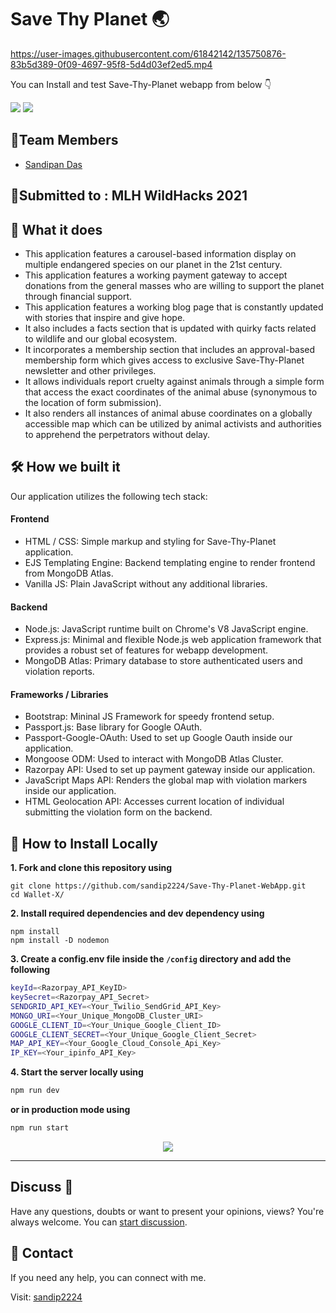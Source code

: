 # Save Thy Planet 🌏
<!-- <p align="center">
   <img src="media/banner.png" alt="Logo"/>
</p> -->



https://user-images.githubusercontent.com/61842142/135750876-83b5d389-0f09-4697-95f8-5d4d03ef2ed5.mp4


You can Install and test Save-Thy-Planet webapp from below 👇

<p>
  <img src="https://img.shields.io/badge/MAINTAINED-YES-brightgreen?style=for-the-badge&logo=appveyor">
  <img src="https://img.shields.io/badge/WEBSITE-UP-green?style=for-the-badge&logo=appveyor">
</p>

<!-- ABOUT THE PROJECT -->

## 🚩Team Members

- [Sandipan Das](#)

## 🏹Submitted to : MLH WildHacks 2021

## 🎄 What it does
- This application features a carousel-based information display on multiple endangered species on our planet in the 21st century.
- This application features a working payment gateway to accept donations from the general masses who are willing to support the planet through financial support.
- This application features a working blog page that is constantly updated with stories that inspire and give hope.
- It also includes a facts section that is updated with quirky facts related to wildlife and our global ecosystem.
- It incorporates a membership section that includes an approval-based membership form which gives access to exclusive Save-Thy-Planet newsletter and other privileges.
- It allows individuals report cruelty against animals through a simple form that access the exact coordinates of the animal abuse (synonymous to the location of form submission).
- It also renders all instances of animal abuse coordinates on a globally accessible map which can be utilized by animal activists and authorities to apprehend the perpetrators without delay.

## 🛠 How we built it
Our application utilizes the following tech stack:

#### Frontend
- HTML / CSS: Simple markup and styling for Save-Thy-Planet application.
- EJS Templating Engine: Backend templating engine to render frontend from MongoDB Atlas.
- Vanilla JS: Plain JavaScript without any additional libraries.

#### Backend
- Node.js: JavaScript runtime built on Chrome's V8 JavaScript engine.
- Express.js: Minimal and flexible Node.js web application framework that provides a robust set of features for webapp development.
- MongoDB Atlas: Primary database to store authenticated users and violation reports.

#### Frameworks / Libraries
- Bootstrap: Mininal JS Framework for speedy frontend setup.
- Passport.js: Base library for Google OAuth.
- Passport-Google-OAuth: Used to set up Google Oauth inside our application.
- Mongoose ODM: Used to interact with MongoDB Atlas Cluster.
- Razorpay API: Used to set up payment gateway inside our application.
- JavaScript Maps API: Renders the global map with violation markers inside our application.
- HTML Geolocation API: Accesses current location of individual submitting the violation form on the backend.

## 🚩 How to Install Locally

**1. Fork and clone this repository using**

   ```
   git clone https://github.com/sandip2224/Save-Thy-Planet-WebApp.git
   cd Wallet-X/
   ```  
   
**2. Install required dependencies and dev dependency using**  

   ```
   npm install
   npm install -D nodemon
   ```  

**3. Create a config.env file inside the `/config` directory and add the following**

   ```bash
   keyId=<Razorpay_API_KeyID>
   keySecret=<Razorpay_API_Secret>
   SENDGRID_API_KEY=<Your_Twilio_SendGrid_API_Key>
   MONGO_URI=<Your_Unique_MongoDB_Cluster_URI>
   GOOGLE_CLIENT_ID=<Your_Unique_Google_Client_ID>
   GOOGLE_CLIENT_SECRET=<Your_Unique_Google_Client_Secret>
   MAP_API_KEY=<Your_Google_Cloud_Console_Api_Key>
   IP_KEY=<Your_ipinfo_API_Key>
   ```  
 **4. Start the server locally using**

   ```bash
   npm run dev
   ```  
   **or in production mode using**
   ```bash
   npm run start
   ```  
<div align="center">
  <img src="https://img.shields.io/badge/%20SERVER%20STARTS%20RUNNING%20ON%20PORT-3000-brightgreen?style=for-the-badge"/>
</div>

---

## Discuss 💬

Have any questions, doubts or want to present your opinions, views? You're always welcome. You can [start discussion](https://github.com/sandip2224/Wallet-X/discussions).

## 🥢 Contact
If you need any help, you can connect with me.

Visit: [sandip2224](https://linkedin.com/in/sandipan0164/)
